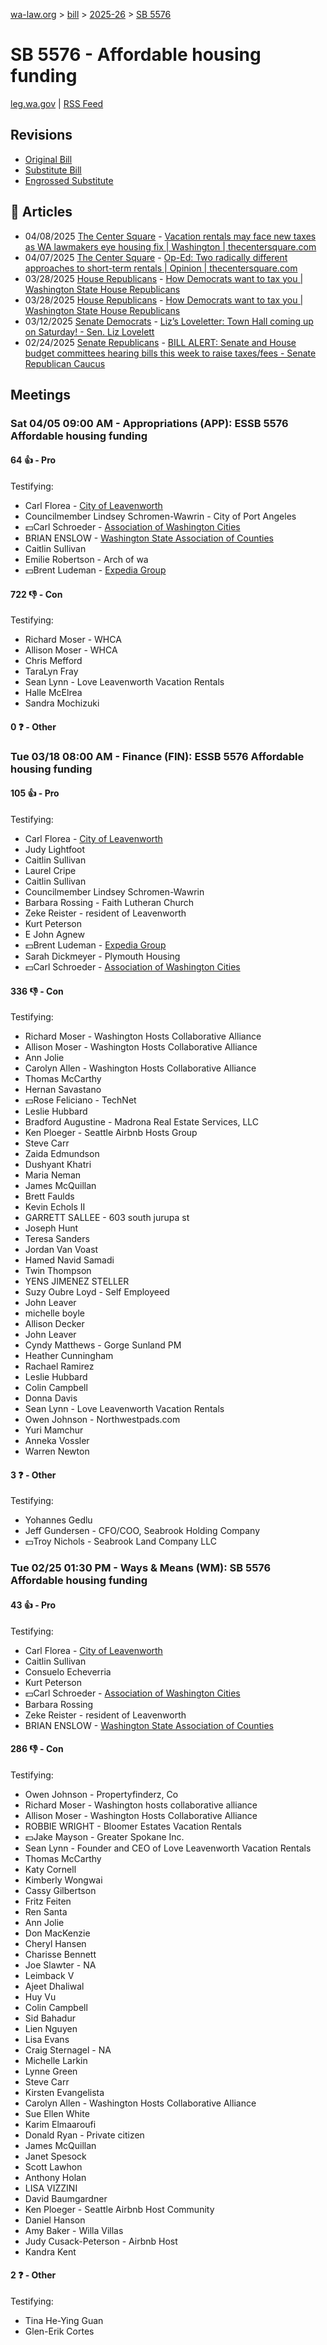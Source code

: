 [wa-law.org](/) > [bill](/bill/) > [2025-26](/bill/2025-26/) > [SB 5576](/bill/2025-26/sb/5576/)

# SB 5576 - Affordable housing funding
[leg.wa.gov](https://app.leg.wa.gov/billsummary?BillNumber=5576&Year=2025&Initiative=false) | [RSS Feed](./rss.xml)

## Revisions
* [Original Bill](1/)
* [Substitute Bill](S/)
* [Engrossed Substitute](S.E/)

## 📰 Articles
* 04/08/2025 [The Center Square](/org/the_center_square/) - [Vacation rentals may face new taxes as WA lawmakers eye housing fix | Washington | thecentersquare.com](https://www.thecentersquare.com/washington/article_d8419564-cf54-4d87-8dde-cd74fe54a867.html#:~:text=House%20Bill%205576)
* 04/07/2025 [The Center Square](/org/the_center_square/) - [Op-Ed: Two radically different approaches to short-term rentals | Opinion | thecentersquare.com](https://www.thecentersquare.com/opinion/article_35c7e6d5-1bdd-4073-9046-da801c2f66c7.html#:~:text=Senate%20Bill%205576)
* 03/28/2025 [House Republicans](/org/house_republicans/) - [How Democrats want to tax you | Washington State House Republicans](http://houserepublicans.wa.gov/how-democrats-want-to-tax-you/#:~:text=Senate%20Bill%205576)
* 03/28/2025 [House Republicans](/org/house_republicans/) - [How Democrats want to tax you | Washington State House Republicans](https://houserepublicans.wa.gov/how-democrats-want-to-tax-you/#:~:text=Senate%20Bill%205576)
* 03/12/2025 [Senate Democrats](/org/senate_democrats/) - [Liz’s Loveletter: Town Hall coming up on Saturday! - Sen. Liz Lovelett](https://senatedemocrats.wa.gov/lovelett/2025/03/12/lizs-loveletter-town-hall-coming-up-on-saturday/#:~:text=SB%205576)
* 02/24/2025 [Senate Republicans](/org/senate_republicans/) - [BILL ALERT: Senate and House budget committees hearing bills this week to raise taxes/fees - Senate Republican Caucus](https://src.wastateleg.org/blog/bill-alert-senate-house-budget-committees-hearing-bills-week-raise-taxes-fees/#:~:text=SB%205576)

## Meetings
### Sat 04/05 09:00 AM - Appropriations (APP): ESSB 5576 Affordable housing funding
#### 64 👍 - Pro
Testifying:
* Carl Florea - [City of Leavenworth](/org/city_of_leavenworth/)
* Councilmember Lindsey Schromen-Wawrin - City of Port Angeles
* 💵Carl Schroeder - [Association of Washington Cities](/org/association_of_washington_cities/)
* BRIAN ENSLOW - [Washington State Association of Counties](/org/washington_state_association_of_counties/)
* Caitlin Sullivan
* Emilie Robertson - Arch of wa
* 💵Brent Ludeman - [Expedia Group](/org/expedia_group/)

#### 722 👎 - Con
Testifying:
* Richard Moser - WHCA
* Allison Moser - WHCA
* Chris Mefford
* TaraLyn Fray
* Sean Lynn - Love Leavenworth Vacation Rentals
* Halle McElrea
* Sandra Mochizuki

#### 0 ❓ - Other

### Tue 03/18 08:00 AM - Finance (FIN): ESSB 5576 Affordable housing funding
#### 105 👍 - Pro
Testifying:
* Carl Florea - [City of Leavenworth](/org/city_of_leavenworth/)
* Judy Lightfoot
* Caitlin Sullivan
* Laurel Cripe
* Caitlin Sullivan
* Councilmember Lindsey Schromen-Wawrin
* Barbara Rossing - Faith Lutheran Church
* Zeke Reister - resident of Leavenworth
* Kurt Peterson
* E John Agnew
* 💵Brent Ludeman - [Expedia Group](/org/expedia_group/)
* Sarah Dickmeyer - Plymouth Housing
* 💵Carl Schroeder - [Association of Washington Cities](/org/association_of_washington_cities/)

#### 336 👎 - Con
Testifying:
* Richard Moser - Washington Hosts Collaborative Alliance
* Allison Moser - Washington Hosts Collaborative Alliance
* Ann Jolie
* Carolyn Allen - Washington Hosts Collaborative Alliance
* Thomas McCarthy
* Hernan Savastano
* 💵Rose Feliciano - TechNet
* Leslie Hubbard
* Bradford Augustine - Madrona Real Estate Services, LLC
* Ken Ploeger - Seattle Airbnb Hosts Group
* Steve Carr
* Zaida Edmundson
* Dushyant Khatri
* Maria Neman
* James McQuillan
* Brett Faulds
* Kevin Echols II
* GARRETT SALLEE - 603 south jurupa st
* Joseph Hunt
* Teresa Sanders
* Jordan Van Voast
* Hamed Navid Samadi
* Twin Thompson
* YENS JIMENEZ STELLER
* Suzy Oubre Loyd - Self Employeed
* John Leaver
* michelle boyle
* Allison Decker
* John Leaver
* Cyndy Matthews - Gorge Sunland PM
* Heather Cunningham
* Rachael Ramirez
* Leslie Hubbard
* Colin Campbell
* Donna Davis
* Sean Lynn - Love Leavenworth Vacation Rentals
* Owen Johnson - Northwestpads.com
* Yuri Mamchur
* Anneka Vossler
* Warren Newton

#### 3 ❓ - Other
Testifying:
* Yohannes Gedlu
* Jeff Gundersen - CFO/COO, Seabrook Holding Company
* 💵Troy Nichols - Seabrook Land Company LLC

### Tue 02/25 01:30 PM - Ways & Means (WM): SB 5576 Affordable housing funding
#### 43 👍 - Pro
Testifying:
* Carl Florea - [City of Leavenworth](/org/city_of_leavenworth/)
* Caitlin Sullivan
* Consuelo Echeverria
* Kurt Peterson
* 💵Carl Schroeder - [Association of Washington Cities](/org/association_of_washington_cities/)
* Barbara Rossing
* Zeke Reister - resident of Leavenworth
* BRIAN ENSLOW - [Washington State Association of Counties](/org/washington_state_association_of_counties/)

#### 286 👎 - Con
Testifying:
* Owen Johnson - Propertyfinderz, Co
* Richard Moser - Washington hosts collaborative alliance
* Allison Moser - Washington Hosts Collaborative Alliance
* ROBBIE WRIGHT - Bloomer Estates Vacation Rentals
* 💵Jake Mayson - Greater Spokane Inc.
* Sean Lynn - Founder and CEO of Love Leavenworth Vacation Rentals
* Thomas McCarthy
* Katy Cornell
* Kimberly Wongwai
* Cassy Gilbertson
* Fritz Feiten
* Ren Santa
* Ann Jolie
* Don MacKenzie
* Cheryl Hansen
* Charisse Bennett
* Joe Slawter - NA
* Leimback V
* Ajeet Dhaliwal
* Huy Vu
* Colin Campbell
* Sid Bahadur
* Lien Nguyen
* Lisa Evans
* Craig Sternagel - NA
* Michelle Larkin
* Lynne Green
* Steve Carr
* Kirsten Evangelista
* Carolyn Allen - Washington Hosts Collaborative Alliance
* Sue Ellen White
* Karim Elmaaroufi
* Donald Ryan - Private citizen
* James McQuillan
* Janet Spesock
* Scott Lawhon
* Anthony Holan
* LISA VIZZINI
* David Baumgardner
* Ken Ploeger - Seattle Airbnb Host Community
* Daniel Hanson
* Amy Baker - Willa Villas
* Judy Cusack-Peterson - Airbnb Host
* Kandra Kent

#### 2 ❓ - Other
Testifying:
* Tina He-Ying Guan
* Glen-Erik Cortes
